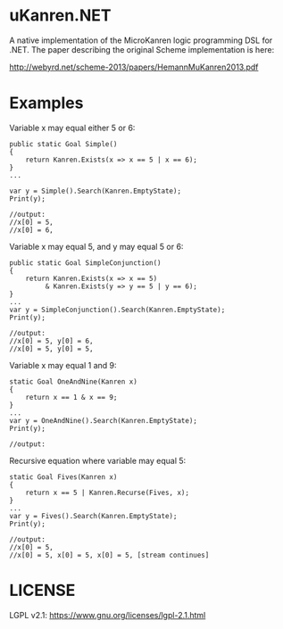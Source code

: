 # uKanren.NET

A native implementation of the MicroKanren logic programming DSL for .NET. The paper describing the
original Scheme implementation is here:

http://webyrd.net/scheme-2013/papers/HemannMuKanren2013.pdf

# Examples

Variable x may equal either 5 or 6:

    public static Goal Simple()
    {
        return Kanren.Exists(x => x == 5 | x == 6);
    }
	...
	
    var y = Simple().Search(Kanren.EmptyState);
    Print(y);

	//output:
	//x[0] = 5,
	//x[0] = 6,

Variable x may equal 5, and y may equal 5 or 6:

    public static Goal SimpleConjunction()
    {
        return Kanren.Exists(x => x == 5)
             & Kanren.Exists(y => y == 5 | y == 6);
    }
	...
    var y = SimpleConjunction().Search(Kanren.EmptyState);
    Print(y);

	//output:
	//x[0] = 5, y[0] = 6,
	//x[0] = 5, y[0] = 5,

Variable x may equal 1 and 9:

    static Goal OneAndNine(Kanren x)
    {
        return x == 1 & x == 9;
    }
	...
    var y = OneAndNine().Search(Kanren.EmptyState);
    Print(y);

	//output:

Recursive equation where variable may equal 5:

    static Goal Fives(Kanren x)
    {
        return x == 5 | Kanren.Recurse(Fives, x);
    }
	...
    var y = Fives().Search(Kanren.EmptyState);
    Print(y);

	//output:
	//x[0] = 5,
	//x[0] = 5, x[0] = 5, x[0] = 5, [stream continues]

# LICENSE

LGPL v2.1:
https://www.gnu.org/licenses/lgpl-2.1.html
